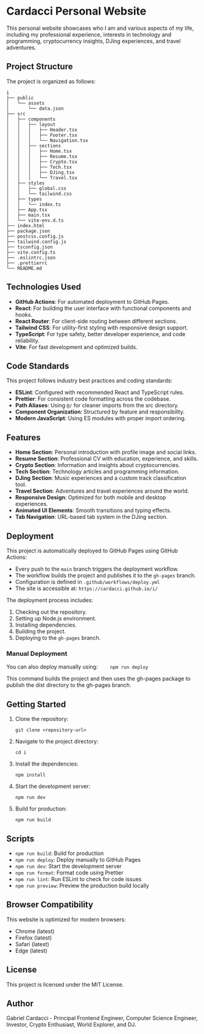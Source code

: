 # Cardacci Personal Website

This personal website showcases who I am and various aspects of my life, including my professional experience, interests in technology and programming, cryptocurrency insights, DJing experiences, and travel adventures.

## Project Structure

The project is organized as follows:

```
i
├── public
│   └── assets
│       └── data.json
├── src
│   ├── components
│   │   ├── layout
│   │   │   ├── Header.tsx
│   │   │   ├── Footer.tsx
│   │   │   └── Navigation.tsx
│   │   ├── sections
│   │   │   ├── Home.tsx
│   │   │   ├── Resume.tsx
│   │   │   ├── Crypto.tsx
│   │   │   ├── Tech.tsx
│   │   │   ├── DJing.tsx
│   │   │   └── Travel.tsx
│   ├── styles
│   │   ├── global.css
│   │   └── tailwind.css
│   ├── types
│   │   └── index.ts
│   ├── App.tsx
│   ├── main.tsx
│   └── vite-env.d.ts
├── index.html
├── package.json
├── postcss.config.js
├── tailwind.config.js
├── tsconfig.json
├── vite.config.ts
├── .eslintrc.json
├── .prettierrc
└── README.md
```

## Technologies Used

- **GitHub Actions**: For automated deployment to GitHub Pages.
- **React**: For building the user interface with functional components and hooks.
- **React Router**: For client-side routing between different sections.
- **Tailwind CSS**: For utility-first styling with responsive design support.
- **TypeScript**: For type safety, better developer experience, and code reliability.
- **Vite**: For fast development and optimized builds.

## Code Standards

This project follows industry best practices and coding standards:

- **ESLint**: Configured with recommended React and TypeScript rules.
- **Prettier**: For consistent code formatting across the codebase.
- **Path Aliases**: Using `@/` for cleaner imports from the src directory.
- **Component Organization**: Structured by feature and responsibility.
- **Modern JavaScript**: Using ES modules with proper import ordering.

## Features

- **Home Section**: Personal introduction with profile image and social links.
- **Resume Section**: Professional CV with education, experience, and skills.
- **Crypto Section**: Information and insights about cryptocurrencies.
- **Tech Section**: Technology articles and programming information.
- **DJing Section**: Music experiences and a custom track classification tool.
- **Travel Section**: Adventures and travel experiences around the world.
- **Responsive Design**: Optimized for both mobile and desktop experiences.
- **Animated UI Elements**: Smooth transitions and typing effects.
- **Tab Navigation**: URL-based tab system in the DJing section.

## Deployment

This project is automatically deployed to GitHub Pages using GitHub Actions:

- Every push to the `main` branch triggers the deployment workflow.
- The workflow builds the project and publishes it to the `gh-pages` branch.
- Configuration is defined in `.github/workflows/deploy.yml`
- The site is accessible at: `https://cardacci.github.io/i/`

The deployment process includes:

1. Checking out the repository.
2. Setting up Node.js environment.
3. Installing dependencies.
4. Building the project.
5. Deploying to the `gh-pages` branch.

### Manual Deployment

You can also deploy manually using:
`     npm run deploy
    `

This command builds the project and then uses the gh-pages package to publish the dist directory to the gh-pages branch.

## Getting Started

1. Clone the repository:
    ```
    git clone <repository-url>
    ```
2. Navigate to the project directory:
    ```
    cd i
    ```
3. Install the dependencies:
    ```
    npm install
    ```
4. Start the development server:
    ```
    npm run dev
    ```
5. Build for production:
    ```
    npm run build
    ```

## Scripts

- `npm run build`: Build for production
- `npm run deploy`: Deploy manually to GitHub Pages
- `npm run dev`: Start the development server
- `npm run format`: Format code using Prettier
- `npm run lint`: Run ESLint to check for code issues
- `npm run preview`: Preview the production build locally

## Browser Compatibility

This website is optimized for modern browsers:

- Chrome (latest)
- Firefox (latest)
- Safari (latest)
- Edge (latest)

## License

This project is licensed under the MIT License.

## Author

Gabriel Cardacci - Principal Frontend Engineer, Computer Science Engineer, Investor, Crypto Enthusiast, World Explorer, and DJ.
